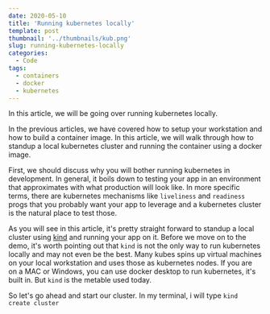 ```yaml
---
date: 2020-05-10
title: 'Running kubernetes locally'
template: post
thumbnail: '../thumbnails/kub.png'
slug: running-kubernetes-locally
categories:
  - Code
tags:
  - containers
  - docker
  - kubernetes
---
```


In this article, we will be going over running kubernetes locally.

In the previous articles, we have covered how to setup your workstation and how to build a container image. In this article, we will walk through how to standup a local kubernetes cluster and running the container using a docker image.

First, we should discuss why you will bother running kubernetes in development. In general, it boils down to testing your app in an environment that approximates with what production will look like. In more specific terms, there are kubernetes mechanisms like `liveliness` and `readiness` progs that you probably want your app to leverage and a kubernetes cluster is the natural place to test those.

As you will see in this article, it's pretty straight forward to standup a local cluster using [kind](https://kind.sigs.k8s.io/docs/user/quick-start/) and running your app on it. Before we move on to the demo, it's worth pointing out that ``kind`` is not the only way to run kubernetes locally and may not even be the best. Many kubes spins up virtual machines on your local workstation and uses those as kubernetes nodes. If you are on a MAC or Windows, you can use docker desktop to run kubernetes, it's built in. But ``kind`` is the metable used today.

So let's go ahead and start our cluster. In my terminal, i will type ```kind create cluster``` 